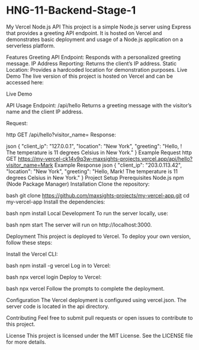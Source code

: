 # HNG-11-Backend-Stage-1
My Vercel Node.js API
This project is a simple Node.js server using Express that provides a greeting API endpoint. It is hosted on Vercel and demonstrates basic deployment and usage of a Node.js application on a serverless platform.

Features
Greeting API Endpoint: Responds with a personalized greeting message.
IP Address Reporting: Returns the client’s IP address.
Static Location: Provides a hardcoded location for demonstration purposes.
Live Demo
The live version of this project is hosted on Vercel and can be accessed here:

Live Demo

API Usage
Endpoint: /api/hello
Returns a greeting message with the visitor’s name and the client IP address.

Request:

http
GET /api/hello?visitor_name=<YourName>
Response:

json
{
  "client_ip": "127.0.0.1",
  "location": "New York",
  "greeting": "Hello, <YourName>! The temperature is 11 degrees Celsius in New York."
}
Example Request
http
GET https://my-vercel-ck14v9q3w-maxsights-projects.vercel.app/api/hello?visitor_name=Mark
Example Response
json
{
  "client_ip": "203.0.113.42",
  "location": "New York",
  "greeting": "Hello, Mark! The temperature is 11 degrees Celsius in New York."
}
Project Setup
Prerequisites
Node.js
npm (Node Package Manager)
Installation
Clone the repository:

bash
git clone https://github.com/maxsights-projects/my-vercel-app.git
cd my-vercel-app
Install the dependencies:

bash
npm install
Local Development
To run the server locally, use:

bash
npm start
The server will run on http://localhost:3000.

Deployment
This project is deployed to Vercel. To deploy your own version, follow these steps:

Install the Vercel CLI:

bash
npm install -g vercel
Log in to Vercel:

bash
npx vercel login
Deploy to Vercel:

bash
npx vercel
Follow the prompts to complete the deployment.

Configuration
The Vercel deployment is configured using vercel.json. The server code is located in the api directory.

Contributing
Feel free to submit pull requests or open issues to contribute to this project.

License
This project is licensed under the MIT License. See the LICENSE file for more details.

